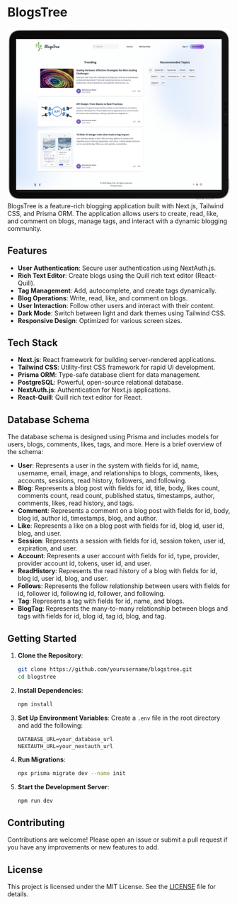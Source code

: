 # BlogsTree

![Home](/assets/images/mainpage.png)
BlogsTree is a feature-rich blogging application built with Next.js, Tailwind CSS, and Prisma ORM. The application allows users to create, read, like, and comment on blogs, manage tags, and interact with a dynamic blogging community.

## Features

- **User Authentication**: Secure user authentication using NextAuth.js.
- **Rich Text Editor**: Create blogs using the Quill rich text editor (React-Quill).
- **Tag Management**: Add, autocomplete, and create tags dynamically.
- **Blog Operations**: Write, read, like, and comment on blogs.
- **User Interaction**: Follow other users and interact with their content.
- **Dark Mode**: Switch between light and dark themes using Tailwind CSS.
- **Responsive Design**: Optimized for various screen sizes.

## Tech Stack

- **Next.js**: React framework for building server-rendered applications.
- **Tailwind CSS**: Utility-first CSS framework for rapid UI development.
- **Prisma ORM**: Type-safe database client for data management.
- **PostgreSQL**: Powerful, open-source relational database.
- **NextAuth.js**: Authentication for Next.js applications.
- **React-Quill**: Quill rich text editor for React.

## Database Schema

The database schema is designed using Prisma and includes models for users, blogs, comments, likes, tags, and more. Here is a brief overview of the schema:

- **User**: Represents a user in the system with fields for id, name, username, email, image, and relationships to blogs, comments, likes, accounts, sessions, read history, followers, and following.
- **Blog**: Represents a blog post with fields for id, title, body, likes count, comments count, read count, published status, timestamps, author, comments, likes, read history, and tags.
- **Comment**: Represents a comment on a blog post with fields for id, body, blog id, author id, timestamps, blog, and author.
- **Like**: Represents a like on a blog post with fields for id, blog id, user id, blog, and user.
- **Session**: Represents a session with fields for id, session token, user id, expiration, and user.
- **Account**: Represents a user account with fields for id, type, provider, provider account id, tokens, user id, and user.
- **ReadHistory**: Represents the read history of a blog with fields for id, blog id, user id, blog, and user.
- **Follows**: Represents the follow relationship between users with fields for id, follower id, following id, follower, and following.
- **Tag**: Represents a tag with fields for id, name, and blogs.
- **BlogTag**: Represents the many-to-many relationship between blogs and tags with fields for id, blog id, tag id, blog, and tag.

## Getting Started

1. **Clone the Repository**:

   ```bash
   git clone https://github.com/yourusername/blogstree.git
   cd blogstree
   ```

2. **Install Dependencies**:

   ```bash
   npm install
   ```

3. **Set Up Environment Variables**:
   Create a `.env` file in the root directory and add the following:

   ```env
   DATABASE_URL=your_database_url
   NEXTAUTH_URL=your_nextauth_url
   ```

4. **Run Migrations**:

   ```bash
   npx prisma migrate dev --name init
   ```

5. **Start the Development Server**:
   ```bash
   npm run dev
   ```

## Contributing

Contributions are welcome! Please open an issue or submit a pull request if you have any improvements or new features to add.

## License

This project is licensed under the MIT License. See the [LICENSE](LICENSE) file for details.
